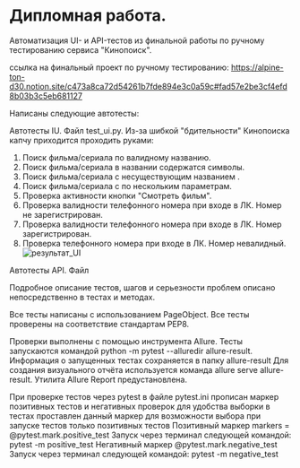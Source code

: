 # Дипломная работа.
Автоматизация UI- и API-тестов из финальной работы по ручному тестированию сервиса "Кинопоиск".

ссылка на финальный проект по ручному тестированию:
https://alpine-ton-d30.notion.site/c473a8ca72d54261b7fde894e3c0a59c#fad57e2be3cf4efd8b03b3c5eb681127


Написаны следующие автотесты:

Автотесты IU. Файл test_ui.py. Из-за шибкой "бдительности" Кинопоиска капчу приходится проходить руками:
1. Поиск фильма/сериала по валидному названию. 
2. Поиск фильма/сериала в названии содержатся символы. 
3. Поиск фильма/сериала с несуществующим названием . 
4. Поиск фильма/сериала c по нескольким параметрам. 
5. Проверка активности кнопки "Смотреть фильм".
6. Проверка валидности телефонного номера при входе в ЛК. Номер не зарегистрирован.
7. Проверка валидности телефонного номера при входе в ЛК. Номер зарегистрирован.
8. Проверка телефонного номера при входе в ЛК. Номер невалидный.
![результат_UI](https://github.com/user-attachments/assets/99969ee0-365e-4c64-911f-25d2d3e03bcb)


Автотесты API. Файл 


Подробное описание тестов, шагов и серьезности проблем описано непосредственно в тестах и методах.

Все тесты написаны с использованием PageObject. Все тесты проверены на соответствие стандартам PEP8.

Проверки выполнены с помощью инструмента Allure. Тесты запускаются командой python -m pytest --alluredir allure-result. Информация о запущенных тестах сохраняется в папку allure-result
Для создания визуального отчёта используется команда allure serve allure-result. Утилита Allure Report предустановлена.

При проверке тестов через pytest
в файле pytest.ini прописан маркер  позитивных тестов и негативных проверок для удобства выборки 
в тестах проставлен данный маркер для возможности выбора при запуске тестов только позитивных тестов
Позитивный маркер markers = @pytest.mark.positive_test
Запуск через терминал следующей командой: pytest -m positive_test
Негативный маркер @pytest.mark.negative_test
Запуск через терминал следующей командой: pytest -m negative_test
